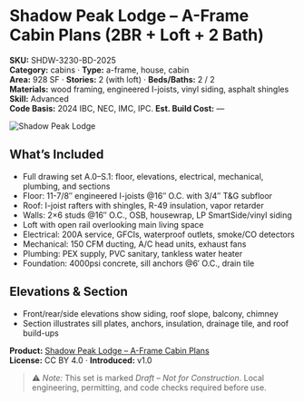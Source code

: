 # Shadow Peak Lodge – A-Frame Cabin Plans (2BR + Loft + 2 Bath)
**SKU:** SHDW-3230-BD-2025  
**Category:** cabins · **Type:** a-frame, house, cabin  
**Area:** 928 SF · **Stories:** 2 (with loft) · **Beds/Baths:** 2 / 2  
**Materials:** wood framing, engineered I-joists, vinyl siding, asphalt shingles  
**Skill:** Advanced  
**Code Basis:** 2024 IBC, NEC, IMC, IPC.
**Est. Build Cost:** —

![Shadow Peak Lodge](https://i.etsystatic.com/59867749/r/il/8db12a/7052743587/il_fullxfull.7052743587_qkgj.jpg)

## What’s Included
- Full drawing set A.0–S.1: floor, elevations, electrical, mechanical, plumbing, and sections
- Floor: 11-7/8″ engineered I-joists @16″ O.C. with 3/4″ T&G subfloor
- Roof: I-joist rafters with shingles, R-49 insulation, vapor retarder
- Walls: 2×6 studs @16″ O.C., OSB, housewrap, LP SmartSide/vinyl siding
- Loft with open rail overlooking main living space
- Electrical: 200A service, GFCIs, waterproof outlets, smoke/CO detectors
- Mechanical: 150 CFM ducting, A/C head units, exhaust fans
- Plumbing: PEX supply, PVC sanitary, tankless water heater
- Foundation: 4000psi concrete, sill anchors @6′ O.C., drain tile

## Elevations & Section
- Front/rear/side elevations show siding, roof slope, balcony, chimney
- Section illustrates sill plates, anchors, insulation, drainage tile, and roof build-ups

**Product:** [Shadow Peak Lodge – A-Frame Cabin Plans](https://bamboodesigns.com/products/shadow-peak-lodge-a-frame-cabin-plans-2br-loft-2-bath)  
**License:** CC BY 4.0 · **Introduced:** v1.0  

> ⚠️ *Note:* This set is marked *Draft – Not for Construction*. Local engineering, permitting, and code checks required before use.
